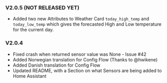 ### V2.0.5 (NOT RELEASED YET)

* Added two new Attributes to Weather Card `today_high_temp` and `today_low_temp` which gives the forecasted High and Low temperature for the current day.

### V2.0.4

* Fixed crash when returned sensor value was None - Issue #42
* Added Norwegian translation for Config Flow (Thanks to @hwikene)
* Added Danish translation for Config Flow
* Updated README, with a Section on what Sensors are being added to Home Assistant
